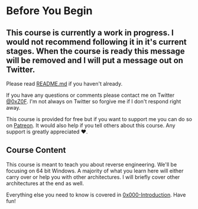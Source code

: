 # Before You Begin
## This course is currently a work in progress. I would not recommend following it in it's current stages. When the course is ready this message will be removed and I will put a message out on Twitter. 

Please read [README.md](README.md) if you haven't already.

If you have any questions or comments please contact me on Twitter [@0xZ0F](https://twitter.com/0xZ0F). I'm not always on Twitter so forgive me if I don't respond right away.

This course is provided for free but if you want to support me you can do so on [Patreon](https://www.patreon.com/z0f). It would also help if you tell others about this course. Any support is greatly appreciated :heart:.

## Course Content
This course is meant to teach you about reverse engineering. We'll be focusing on 64 bit Windows. A majority of what you learn here will either carry over or help you with other architectures. I will briefly cover other architectures at the end as well.

Everything else you need to know is covered in [0x000-Introduction](0x000-Introduction). Have fun!